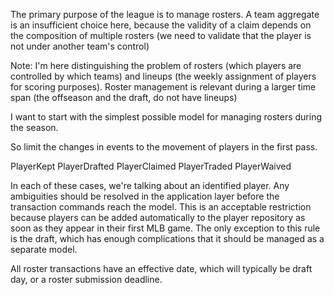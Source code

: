 The primary purpose of the league is to manage rosters.  A team
aggregate is an insufficient choice here, because the validity
of a claim depends on the composition of multiple rosters (we need
to validate that the player is not under another team's control)

Note: I'm here distinguishing the problem of rosters (which
players are controlled by which teams) and lineups (the weekly
assignment of players for scoring purposes).  Roster management
is relevant during a larger time span (the offseason and the
draft, do not have lineups)

I want to start with the simplest possible model for
managing rosters during the season.



So limit the changes in events to the movement of players
in the first pass.

PlayerKept
PlayerDrafted
PlayerClaimed
PlayerTraded
PlayerWaived

In each of these cases, we're talking about an identified
player.  Any ambiguities should be resolved in the application
layer before the transaction commands reach the model.  This
is an acceptable restriction because players can be added
automatically to the player repository as soon as they appear
in their first MLB game.  The only exception to this rule is
the draft, which has enough complications that it should be
managed as a separate model.

All roster transactions have an effective date, which will
typically be draft day, or a roster submission deadline.